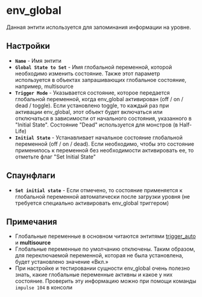 ﻿# env_global

Данная энтити используется для запоминания информации на уровне.

## Настройки

- **`Name`** - Имя энтити
- **`Global State to Set`** - Имя глобальной переменной, которой необходимо изменить состояние. Также этот параметр используется в объектах запрашивающих глобальное состояние, например, multisource
- **`Trigger Mode`** - Указывается состояние, которое передается глобальной переменной, когда env_global активирован (off / on / dead / toggle). Если установлено toggle, то каждый раз при активации env_global, этот объект будет включаться или отключаться в зависимости от начального состояния, указанного в "Initial State". Состояние "Dead" используется для монстров (в Half-Life)
- **`Initial State`** - Устанавливает начальное состояние глобальной переменной (off / on / dead). Если необходимо, чтобы это состояние применилось к переменной без необходимости активировать ее, то отметьте флаг "Set Initial State"

## Спаунфлаги

- **`Set initial state`** - Если отмечено, то состояние применяется к глобальной переменной автоматически после загрузки уровня (не требуется специально активировать env_global триггером)

## Примечания

- Глобальные переменные в основном читаются энтитями [trigger_auto](./trigger_auto) и **multisource**
- Глобальные переменные по умолчанию отключены. Таким образом, для
переключаемой переменной, которая не была установлена, будет
установлено значение «Вкл.»
- При настройке и тестировании сущности env_global очень полезно знать,
какие глобальные переменные активны и какое у них состояние.
Проверить эту информацию можно при помощи команды `impulse 104` в консоли
